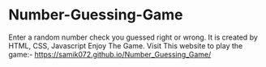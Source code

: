 # Number-Guessing-Game
Enter a random number check you guessed right or wrong. It is created by HTML, CSS, Javascript
Enjoy The Game.
Visit This website to play the game:-  https://samik072.github.io/Number_Guessing_Game/
